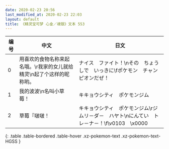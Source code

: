 ```yaml
---
date: 2020-02-23 20:56
last_modified_at: 2020-02-23 22:03
layout: default
title: 《精灵宝可梦 心金／魂银》文本 553
---
```

| 编号 | 中文 | 日文 |
| ---- | ---- | ---- |
| 0 | 用喜欢的食物名称来起名哦。\r我家的女儿就给精灵\n起了个这样的昵称哟。 | ナイス　ファイト！\nその　ちょうしで　いっきに\fポケモン　チャンピオンだぜ！ |
| 1 | 我的波波\n名叫小草莓！ | キキョウシティ　ポケモンジム |
| 2 | 草莓『啵啵！ | キキョウシティ　ポケモンジム\rジムリ－ダ－　ハヤト\nにんてい　トレ－ナ－！\f\v0103　\x0000 |
{: .table .table-bordered .table-hover .xz-pokemon-text .xz-pokemon-text-HGSS }
